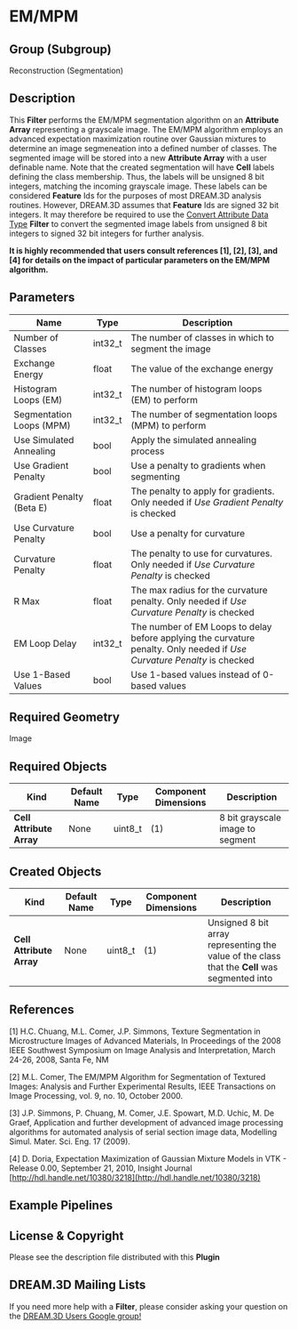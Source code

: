 # EM/MPM  #


## Group (Subgroup) ##

Reconstruction (Segmentation)

## Description ##

This **Filter** performs the EM/MPM segmentation algorithm on an **Attribute Array** representing a grayscale image. The EM/MPM algorithm employs an advanced expectation maximization routine over Gaussian mixtures to determine an image segmeneation into a defined number of classes. The segmented image will be stored into a new **Attribute Array** with a user definable name. Note that the created segmentation will have **Cell** labels defining the class membership.  Thus, the labels will be unsigned 8 bit integers, matching the incoming grayscale image.  These labels can be considered **Feature** Ids for the purposes of most DREAM.3D analysis routines.  However, DREAM.3D assumes that **Feature** Ids are signed 32 bit integers.  It may therefore be required to use the [Convert Attribute Data Type](ConvertData.html "") **Filter** to convert the segmented image labels from unsigned 8 bit integers to signed 32 bit integers for further analysis.  

**It is highly recommended that users consult references [1], [2], [3], and [4] for details on the impact of particular parameters on the EM/MPM algorithm.**

## Parameters ##

| Name             | Type | Description |
|------------------|------|-------------|
| Number of Classes | int32_t | The number of classes in which to segment the image | 
| Exchange Energy | float | The value of the exchange energy | 
| Histogram Loops (EM) | int32_t | The number of histogram loops (EM) to perform |
| Segmentation Loops (MPM) | int32_t | The number of segmentation loops (MPM) to perform |
| Use Simulated Annealing | bool | Apply the simulated annealing process |
| Use Gradient Penalty | bool | Use a penalty to gradients when segmenting |
| Gradient Penalty (Beta E) | float | The penalty to apply for gradients. Only needed if _Use Gradient Penalty_ is checked |
| Use Curvature Penalty | bool | Use a penalty for curvature |
| Curvature Penalty | float | The penalty to use for curvatures. Only needed if _Use Curvature Penalty_ is checked |
| R Max | float | The max radius for the curvature penalty. Only needed if _Use Curvature Penalty_ is checked |
| EM Loop Delay | int32_t | The number of EM Loops to delay before applying the curvature penalty. Only needed if _Use Curvature Penalty_ is checked |
| Use 1-Based Values | bool | Use 1-based values instead of 0-based values |

## Required Geometry ##

Image

## Required Objects ##

| Kind | Default Name | Type | Component Dimensions | Description |
|------|--------------|------|----------------------|-------------|
| **Cell Attribute Array** | None | uint8_t | (1)  | 8 bit grayscale image to segment |

## Created Objects ##

| Kind | Default Name | Type | Component Dimensions | Description |
|------|--------------|------|----------------------|-------------|
| **Cell Attribute Array** | None | uint8_t | (1) | Unsigned 8 bit array representing the value of the class that the **Cell** was segmented into |

## References ##

[1] H.C. Chuang, M.L. Comer, J.P. Simmons, Texture Segmentation in Microstructure Images of Advanced Materials, In Proceedings of the 2008 IEEE Southwest Symposium on Image Analysis and Interpretation, March 24-26, 2008, Santa Fe, NM

[2] M.L. Comer, The EM/MPM Algorithm for Segmentation of Textured Images: Analysis and Further Experimental Results, IEEE Transactions on Image Processing, vol. 9, no. 10, October 2000. 

[3] J.P. Simmons, P. Chuang, M. Comer, J.E. Spowart, M.D. Uchic, M. De Graef, Application and further development of advanced image processing algorithms for automated analysis of serial section image data, Modelling Simul. Mater. Sci. Eng. 17 (2009). 

[4] D. Doria, Expectation Maximization of Gaussian Mixture Models in VTK - Release 0.00, September 21, 2010, Insight Journal [http://hdl.handle.net/10380/3218](http://hdl.handle.net/10380/3218)


## Example Pipelines ##



## License & Copyright ##

Please see the description file distributed with this **Plugin**

## DREAM.3D Mailing Lists ##

If you need more help with a **Filter**, please consider asking your question on the [DREAM.3D Users Google group!](https://groups.google.com/forum/?hl=en#!forum/dream3d-users)

